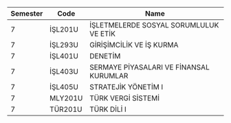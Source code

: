 |Semester|Code|Name|
|---|---|---|
|  7 | İŞL201U  |  İŞLETMELERDE SOSYAL SORUMLULUK VE ETİK
|  7 | İŞL293U  |  GİRİŞİMCİLİK VE İŞ KURMA
|  7 | İŞL401U  |  DENETİM
|  7 | İŞL403U  |  SERMAYE PİYASALARI VE FİNANSAL KURUMLAR
|  7 | İŞL405U  |  STRATEJİK YÖNETİM I
|  7 | MLY201U  |  TÜRK VERGİ SİSTEMİ
|  7 | TÜR201U  |  TÜRK DİLİ I
